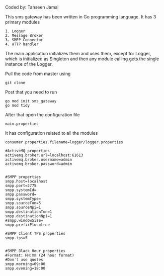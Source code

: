 Coded by: Tahseen Jamal

This sms gateway has been written in Go programming language. It has 3 primary modules

    1. Logger
    2. Message Broker
    3. SMPP Connector
    4. HTTP handler

The main application initializes them and uses them, except for Logger, which is initialized as Singleton and then any module calling gets the single instance of the Logger.

Pull the code from master using

    git clone

Post that you need to run

    go mod init sms_gateway
    go mod tidy

After that open the configuration file

    main.properties

It has configuration related to all the modules

    consumer.properties.filename=logger/logger.properties
    
    #ActiveMQ properties
    activemq.broker.url=localhost:61613
    activemq.broker.username=admin
    activemq.broker.password=admin
    
    
    #SMPP properties
    smpp.host=localhost
    smpp.port=2775
    smpp.systemId=
    smpp.password=
    smpp.systemType=
    smpp.sourceTon=5
    smpp.sourceNpi=1
    smpp.destinationTon=1
    smpp.destinationNpi=1
    #smpp.windowSize=
    smpp.prefixPlus=true
    
    #SMPP Client TPS properties
    smpp.tps=5
    
    
    #SMPP Black Hour properties
    #Format: HH:mm (24 hour format)
    #Don't use quotes
    smpp.morning=09:00
    smpp.evening=18:00


